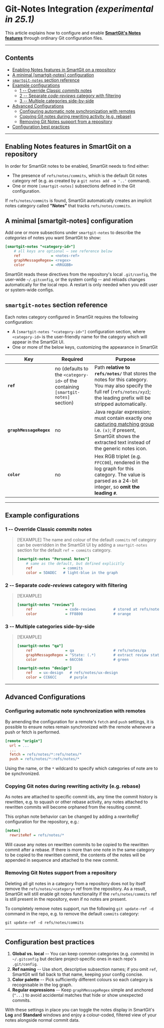 # Git-Notes Integration *(experimental in 25.1)*

This article explains how to configure and enable [**SmartGit's Notes features**](../GUI/Notes.md) through ordinary Git configuration files.

---

## Contents
- [Enabling Notes features in SmartGit on a repository](#enabling-notes-features-in-smartgit-on-a-repository)
- [A minimal [smartgit-notes] configuration](#a-minimal-smartgit-notes-configuration)
- [`smartgit-notes` section reference](#smartgit-notes-section-reference)
- [Example configurations](#example-configurations)
  - [1 -- Override Classic *commits* notes](#1--override-classic-commits-notes)
  - [2 -- Separate *code-reviews* category with filtering](#2--separate-code-reviews-category-with-filtering)
  - [3 -- Multiple categories side-by-side](#3--multiple-categories-side-by-side)
- [Advanced Configurations](#advanced-configurations)
  - [Configuring automatic note synchronization with remotes](#configuring-automatic-note-synchronization-with-remotes)
  - [Copying Git notes during rewriting activity (e.g. rebase)](#copying-git-notes-during-rewriting-activity-eg-rebase)
  - [Removing Git Notes support from a repository](#removing-git-notes-support-from-a-repository)
- [Configuration best practices](#configuration-best-practices)

---

## Enabling Notes features in SmartGit on a repository

In order for SmartGit notes to be enabled, SmartGit needs to find either:

- The presence of `refs/notes/commits`, which is the default Git notes category ref (e.g. as created by a `git notes add -m '..'` command).
- One or more `[smartgit-notes]` subsections defined in the Git configuration.

If `refs/notes/commits` is found, SmartGit automatically creates an implicit notes category called **"Notes"** that tracks `refs/notes/commits`.

## A minimal [smartgit-notes] configuration

Add one or more subsections under `smartgit-notes` to describe the *categories* of notes you want SmartGit to show:

```ini
[smartgit-notes "<category-id>"]
    # all keys are optional – see reference below
    ref              = <notes-ref>
    graphMessageRegex= <regex>
    color            = <RRGGBB>
```

SmartGit reads these directives from the repository's local `.git/config`, the user-wide `~/.gitconfig`, or the system config -- and reloads changes automatically for the local repo.
A restart is only needed when you edit user or system-wide configs.

## `smartgit-notes` section reference

Each notes category configured in SmartGit requires the following configuration:

- A `[smartgit-notes "<category-id>"]` configuration section, where `<category-id>` is the user-friendly name for the category which will appear in the SmartGit UI.
- One or more of the below keys, customizing the appearance in SmartGit

| Key | Required | Purpose |
|-----|----------|---------|
| **`ref`** | no (defaults to the `<category-id>` of the containing `[smartgit-notes]` section) | Path **relative to `refs/notes/`** that stores the notes for this category. You may also specify the full ref (`refs/notes/xyz`); the leading prefix will be stripped automatically. |
| **`graphMessageRegex`** | no | Java regular expression; must contain exactly one [capturing matching group](https://developer.mozilla.org/en-US/docs/Web/JavaScript/Reference/Regular_expressions/Capturing_group) i.e. `(x)`; if present, SmartGit shows the extracted text instead of the generic notes icon. |
| **`color`** | no | Hex RGB triplet (e.g. `FFCC00`), rendered in the log graph for this category. The value is parsed as a 24-bit integer, so **omit the leading `#`**. |

---

## Example configurations

### 1 -- Override Classic *commits* notes

> [!EXAMPLE]
> The name and colour of the default `commits` ref category can be overridden in the SmartGit UI by adding a `smartgit-notes` section for the default `ref = commits` category.
>
> ```ini
> [smartgit-notes "Personal Notes"]
>     # same as the default, but defined explicitly
>     ref              = commits
>     color = 5DADEC   # light-blue in the graph
> ```

### 2 -- Separate *code-reviews* category with filtering

> [!EXAMPLE]
> ```ini
> [smartgit-notes "reviews"]
>     ref               = code-reviews        # stored at refs/notes/code-reviews
>     color             = FF8800              # orange
> ```

### 3 -- Multiple categories side-by-side

> [!EXAMPLE]
> ```ini
> [smartgit-notes "qa"]
>     ref               = qa                  # refs/notes/qa
>     graphMessageRegex = ^State: (.*)        # extract review state (e.g. \"Pass\" or \"Fail\") directly to graph
>     color             = 66CC66              # green
>
> [smartgit-notes "design"]
>     ref   = ux-design   # refs/notes/ux-design
>     color = CC66CC      # purple
> ```

---

## Advanced Configurations

### Configuring automatic note synchronization with remotes

By amending the configuration for a remote's `fetch` and `push` settings, it is possible to ensure notes remain synchronized with the remote whenever a push or fetch is performed.

```ini
[remote "origin"]
  url = ...
  ...
  fetch = refs/notes/*:refs/notes/*
  push = refs/notes/*:refs/notes/*
```

Using the _<category>_ name, or the `*` wildcard to specify which categories of note are to be synchronized.

### Copying Git notes during rewriting activity (e.g. rebase)
As notes are attached to specific commit ids, any time the commit history is rewritten, e.g. to squash or other rebase activity,
any notes attached to rewritten commits will become orphaned from the resulting commit.

This orphan note behavior can be changed by adding a _rewriteRef_ configuration for the repository, e.g.:

```ini
[notes]
  rewriteRef = refs/notes/*
```

Will cause any notes on rewritten commits to be copied to the rewritten commit after a rebase.
If there is more than one note in the same category to be copied to the rewritten commit, the contents of the notes will be appended in sequence and attached to the new commit.

### Removing Git Notes support from a repository
Deleting all git notes in a category from a repository does not by itself remove the `refs/notes/<category>` ref from the repository.
As a result, SmartGit will still enable git notes functionality if the `refs/notes/commits` ref is still present in the repository, even if no notes are present.

To completely remove notes support, run the following `git update-ref -d` command in the repo, e.g. to remove the default `commits` category:

`git update-ref -d refs/notes/commits`

---

## Configuration best practices

1. **Global vs. local** -- You can keep common categories (e.g. *commits*) in `~/.gitconfig` but declare project-specific ones in each repo's `.git/config`.
2. **Ref naming** -- Use short, descriptive subsection names; if you omit `ref`, SmartGit will fall back to that name, keeping your config concise.
3. **Color palette** -- Pick sufficiently different colours so each category is recognisable in the log graph.
4. **Regular expressions** -- Keep `graphMessageRegex` simple and anchored (`^...`) to avoid accidental matches that hide or show unexpected commits.

With these settings in place you can toggle the notes display in SmartGit's **Log** and **Standard** windows and enjoy a colour-coded, filtered view of your notes alongside normal commit data.
